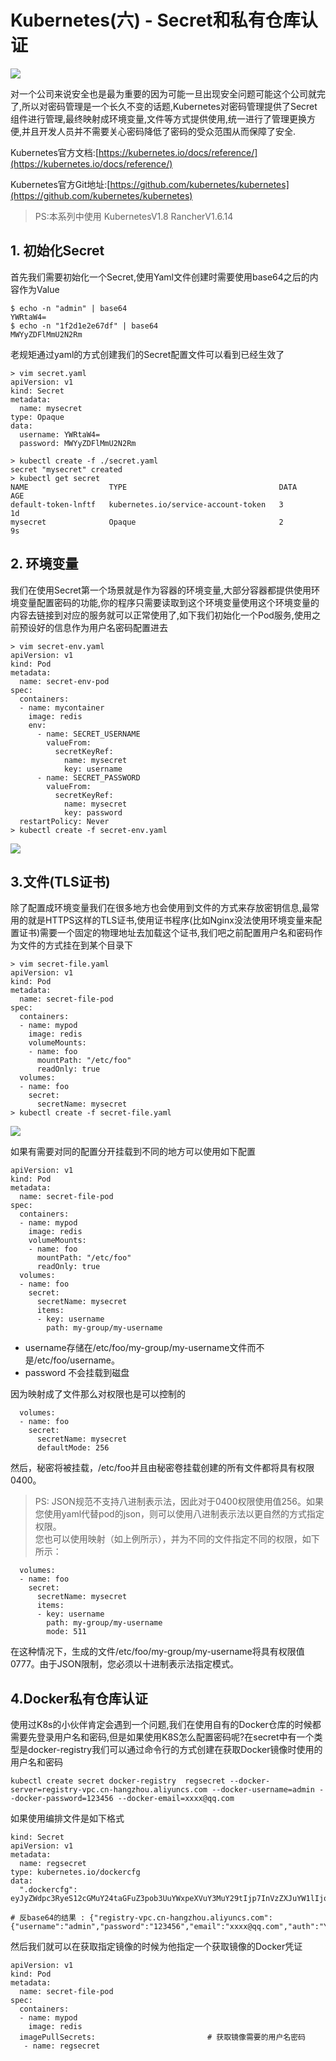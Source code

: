 # Kubernetes(六) - Secret和私有仓库认证

![](https://github.com/sunmi-OS/KubernetesDoc/blob/master/src/images/7.png)

对一个公司来说安全也是最为重要的因为可能一旦出现安全问题可能这个公司就完了,所以对密码管理是一个长久不变的话题,Kubernetes对密码管理提供了Secret组件进行管理,最终映射成环境变量,文件等方式提供使用,统一进行了管理更换方便,并且开发人员并不需要关心密码降低了密码的受众范围从而保障了安全.

Kubernetes官方文档:[https://kubernetes.io/docs/reference/](https://kubernetes.io/docs/reference/)

Kubernetes官方Git地址:[https://github.com/kubernetes/kubernetes](https://github.com/kubernetes/kubernetes)

> PS:本系列中使用 KubernetesV1.8 RancherV1.6.14  

## 1. 初始化Secret
首先我们需要初始化一个Secret,使用Yaml文件创建时需要使用base64之后的内容作为Value
```
$ echo -n "admin" | base64
YWRtaW4=
$ echo -n "1f2d1e2e67df" | base64
MWYyZDFlMmU2N2Rm
```

老规矩通过yaml的方式创建我们的Secret配置文件可以看到已经生效了

```
> vim secret.yaml
apiVersion: v1
kind: Secret
metadata:
  name: mysecret
type: Opaque
data:
  username: YWRtaW4=
  password: MWYyZDFlMmU2N2Rm

> kubectl create -f ./secret.yaml
secret "mysecret" created
> kubectl get secret
NAME                  TYPE                                  DATA      AGE
default-token-lnftf   kubernetes.io/service-account-token   3         1d
mysecret              Opaque                                2         9s
```



## 2. 环境变量
我们在使用Secret第一个场景就是作为容器的环境变量,大部分容器都提供使用环境变量配置密码的功能,你的程序只需要读取到这个环境变量使用这个环境变量的内容去链接到对应的服务就可以正常使用了,如下我们初始化一个Pod服务,使用之前预设好的信息作为用户名密码配置进去

```
> vim secret-env.yaml
apiVersion: v1
kind: Pod
metadata:
  name: secret-env-pod
spec:
  containers:
  - name: mycontainer
    image: redis
    env:
      - name: SECRET_USERNAME
        valueFrom:
          secretKeyRef:
            name: mysecret
            key: username
      - name: SECRET_PASSWORD
        valueFrom:
          secretKeyRef:
            name: mysecret
            key: password
  restartPolicy: Never
> kubectl create -f secret-env.yaml
```

![](https://github.com/sunmi-OS/KubernetesDoc/blob/master/src/images/49.png)


## 3.文件(TLS证书)

除了配置成环境变量我们在很多地方也会使用到文件的方式来存放密钥信息,最常用的就是HTTPS这样的TLS证书,使用证书程序(比如Nginx没法使用环境变量来配置证书)需要一个固定的物理地址去加载这个证书,我们吧之前配置用户名和密码作为文件的方式挂在到某个目录下

```
> vim secret-file.yaml
apiVersion: v1
kind: Pod
metadata:
  name: secret-file-pod
spec:
  containers:
  - name: mypod
    image: redis
    volumeMounts:
    - name: foo
      mountPath: "/etc/foo"
      readOnly: true
  volumes:
  - name: foo
    secret:
      secretName: mysecret
> kubectl create -f secret-file.yaml
```

![](https://github.com/sunmi-OS/KubernetesDoc/blob/master/src/images/50.png)


如果有需要对同的配置分开挂载到不同的地方可以使用如下配置

```
apiVersion: v1
kind: Pod
metadata:
  name: secret-file-pod
spec:
  containers:
  - name: mypod
    image: redis
    volumeMounts:
    - name: foo
      mountPath: "/etc/foo"
      readOnly: true
  volumes:
  - name: foo
    secret:
      secretName: mysecret
      items:
      - key: username
        path: my-group/my-username
```

- username存储在/etc/foo/my-group/my-username文件而不是/etc/foo/username。
- password 不会挂载到磁盘

因为映射成了文件那么对权限也是可以控制的

```
  volumes:
  - name: foo
    secret:
      secretName: mysecret
      defaultMode: 256
```

然后，秘密将被挂载，/etc/foo并且由秘密卷挂载创建的所有文件都将具有权限0400。
> PS: JSON规范不支持八进制表示法，因此对于0400权限使用值256。如果您使用yaml代替pod的json，则可以使用八进制表示法以更自然的方式指定权限。  
您也可以使用映射（如上例所示），并为不同的文件指定不同的权限，如下所示：

```
  volumes:
  - name: foo
    secret:
      secretName: mysecret
      items:
      - key: username
        path: my-group/my-username
        mode: 511
```

在这种情况下，生成的文件/etc/foo/my-group/my-username将具有权限值0777。由于JSON限制，您必须以十进制表示法指定模式。

## 4.Docker私有仓库认证
使用过K8s的小伙伴肯定会遇到一个问题,我们在使用自有的Docker仓库的时候都需要先登录用户名和密码,但是如果使用K8S怎么配置密码呢?在secret中有一个类型是docker-registry我们可以通过命令行的方式创建在获取Docker镜像时使用的用户名和密码

```
kubectl create secret docker-registry  regsecret --docker-server=registry-vpc.cn-hangzhou.aliyuncs.com --docker-username=admin --docker-password=123456 --docker-email=xxxx@qq.com
```

如果使用编排文件是如下格式
```
kind: Secret
apiVersion: v1
metadata:
  name: regsecret
type: kubernetes.io/dockercfg
data:
  ".dockercfg": eyJyZWdpc3RyeS12cGMuY24taGFuZ3pob3UuYWxpeXVuY3MuY29tIjp7InVzZXJuYW1lIjoiYWRtaW4iLCJwYXNzd29yZCI6IjEyMzQ1NiIsImVtYWlsIjoieHh4eEBxcS5jb20iLCJhdXRoIjoiWVdSdGFXNDZNVEl6TkRVMiJ9fQ==

# 反base64的结果 : {"registry-vpc.cn-hangzhou.aliyuncs.com":{"username":"admin","password":"123456","email":"xxxx@qq.com","auth":"YWRtaW46MTIzNDU2"}}
```

然后我们就可以在获取指定镜像的时候为他指定一个获取镜像的Docker凭证

```
apiVersion: v1
kind: Pod
metadata:
  name: secret-file-pod
spec:
  containers:
  - name: mypod
    image: redis
  imagePullSecrets:                         # 获取镜像需要的用户名密码
   - name: regsecret
```


